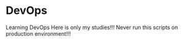 # DevOps
Learning DevOps
Here is only my studies!!! Never run this scripts on production environment!!!
